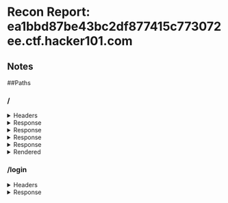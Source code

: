 # Recon Report: ea1bbd87be43bc2df877415c773072ee.ctf.hacker101.com


## Notes


##Paths




### /

<details>
<summary>Headers</summary>
```html
Date
Content-Type
Content-Length
Connection
Server
```
</details>
<details>
<summary>Response</summary>
```html

<!doctype html>
<html>
	<head>
		<title>Micro-CMS</title>
	</head>
	<body>
		
		<ul>
<li><a href="page/1">Micro-CMS Changelog</a></li>
<li><a href="page/2">Markdown Test</a></li>
		</ul>
		<a href="page/create">Create a new page</a>
	</body>
</html>

```
</details>
<details>
<summary>Rendered</summary>


<!doctype html>
<html>
	<head>
		<title>Micro-CMS</title>
	</head>
	<body>
		
		<ul>
<li><a href="page/1">Micro-CMS Changelog</a></li>
<li><a href="page/2">Markdown Test</a></li>
		</ul>
		<a href="page/create">Create a new page</a>
	</body>
</html>

</details>

### /page/1

<details>
<summary>Headers</summary>
```html
Date
Content-Type
Content-Length
Connection
Server
```
</details>
<details>
<summary>Response</summary>
```html

<!doctype html>
<html>
	<head>
		<title>Micro-CMS Changelog</title>
	</head>
	<body>
		<a href="../">&lt;-- Go Home</a><br>
		<a href="edit/1">Edit this page</a>
		<h1>Micro-CMS Changelog</h1>
<h2>Version 2</h2>
<p>This version fixed the multitude of security flaws and general functionality bugs that plagued v1.  Additionally, we added user authentication; we're still not sure why we didn't think about that the first time, but hindsight is 20/20.  By default, users need to be an admin to add or edit pages now.</p>
	</body>
</html>

```
</details>
<details>
<summary>Rendered</summary>


<!doctype html>
<html>
	<head>
		<title>Micro-CMS Changelog</title>
	</head>
	<body>
		<a href="../">&lt;-- Go Home</a><br>
		<a href="edit/1">Edit this page</a>
		<h1>Micro-CMS Changelog</h1>
<h2>Version 2</h2>
<p>This version fixed the multitude of security flaws and general functionality bugs that plagued v1.  Additionally, we added user authentication; we're still not sure why we didn't think about that the first time, but hindsight is 20/20.  By default, users need to be an admin to add or edit pages now.</p>
	</body>
</html>

</details>

### /page/2

<details>
<summary>Headers</summary>
```html
Date
Content-Type
Content-Length
Connection
Server
```
</details>
<details>
<summary>Response</summary>
```html

<!doctype html>
<html>
	<head>
		<title>Markdown Test</title>
	</head>
	<body>
		<a href="../">&lt;-- Go Home</a><br>
		<a href="edit/2">Edit this page</a>
		<h1>Markdown Test</h1>
<p>Just testing some markdown functionality.</p>
<p><img alt="adorable kitten" src="https://static1.squarespace.com/static/54e8ba93e4b07c3f655b452e/t/56c2a04520c64707756f4267/1493764650017/" /></p>
<p><button>Some button</button></p>
	</body>
</html>

```
</details>
<details>
<summary>Rendered</summary>


<!doctype html>
<html>
	<head>
		<title>Markdown Test</title>
	</head>
	<body>
		<a href="../">&lt;-- Go Home</a><br>
		<a href="edit/2">Edit this page</a>
		<h1>Markdown Test</h1>
<p>Just testing some markdown functionality.</p>
<p><img alt="adorable kitten" src="https://static1.squarespace.com/static/54e8ba93e4b07c3f655b452e/t/56c2a04520c64707756f4267/1493764650017/" /></p>
<p><button>Some button</button></p>
	</body>
</html>

</details>

### /page/create

<details>
<summary>Headers</summary>
```html
Date
Content-Type
Content-Length
Connection
Server
Location
```
</details>
<details>
<summary>Response</summary>
```html
<!DOCTYPE HTML PUBLIC "-//W3C//DTD HTML 3.2 Final//EN">
<title>Redirecting...</title>
<h1>Redirecting...</h1>
<p>You should be redirected automatically to target URL: <a href="/login">/login</a>.  If not click the link.
```
</details>
<details>
<summary>Rendered</summary>

<!DOCTYPE HTML PUBLIC "-//W3C//DTD HTML 3.2 Final//EN">
<title>Redirecting...</title>
<h1>Redirecting...</h1>
<p>You should be redirected automatically to target URL: <a href="/login">/login</a>.  If not click the link.
</details>

### /login

<details>
<summary>Headers</summary>
```html
Date
Content-Type
Content-Length
Connection
Server
```
</details>
<details>
<summary>Response</summary>
```html

<!doctype html>
<html>
	<head>
		<title>Log in</title>
	</head>
	<body>
		<a href="home">&lt;-- Go Home</a>
		<h1>Log In</h1>
		<form method="POST">
			Username: <input type="text" name="username"><br>
			Password: <input type="password" name="password"><br>
			<input type="submit" value="Log In">
			<div style="color: red"></div>
		</form>
	</body>
</html>

```
</details>
<details>
<summary>Rendered</summary>


<!doctype html>
<html>
	<head>
		<title>Log in</title>
	</head>
	<body>
		<a href="home">&lt;-- Go Home</a>
		<h1>Log In</h1>
		<form method="POST">
			Username: <input type="text" name="username"><br>
			Password: <input type="password" name="password"><br>
			<input type="submit" value="Log In">
			<div style="color: red"></div>
		</form>
	</body>
</html>

</details>


## Flag

